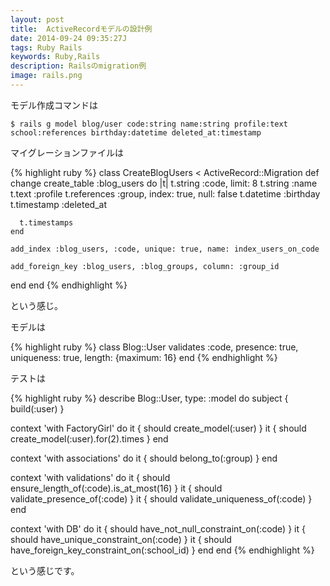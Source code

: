 ```yaml
---
layout: post
title:  ActiveRecordモデルの設計例
date: 2014-09-24 09:35:27J
tags: Ruby Rails
keywords: Ruby,Rails
description: Railsのmigration例
image: rails.png
---
```


モデル作成コマンドは

    $ rails g model blog/user code:string name:string profile:text school:references birthday:datetime deleted_at:timestamp

マイグレーションファイルは

{% highlight ruby %}
class CreateBlogUsers < ActiveRecord::Migration
  def change
    create_table :blog_users do |t|
      t.string :code, limit: 8
      t.string :name
      t.text :profile
      t.references :group, index: true, null: false
      t.datetime :birthday
      t.timestamp :deleted_at

      t.timestamps
    end

    add_index :blog_users, :code, unique: true, name: index_users_on_code

    add_foreign_key :blog_users, :blog_groups, column: :group_id
  end
end
{% endhighlight %}

という感じ。

モデルは

{% highlight ruby %}
class Blog::User
  validates :code, presence: true, uniqueness: true, length: {maximum: 16}
end
{% endhighlight %}

テストは

{% highlight ruby %}
describe Blog::User, type: :model do
  subject { build(:user) }

  context 'with FactoryGirl' do
    it { should create_model(:user) }
    it { should create_model(:user).for(2).times }
  end

  context 'with associations' do
    it { should belong_to(:group) }
  end

  context 'with validations' do
    it { should ensure_length_of(:code).is_at_most(16) }
    it { should validate_presence_of(:code) }
    it { should validate_uniqueness_of(:code) }
  end

  context 'with DB' do
    it { should have_not_null_constraint_on(:code) }
    it { should have_unique_constraint_on(:code) }
    it { should have_foreign_key_constraint_on(:school_id) }
  end
end
{% endhighlight %}

という感じです。
